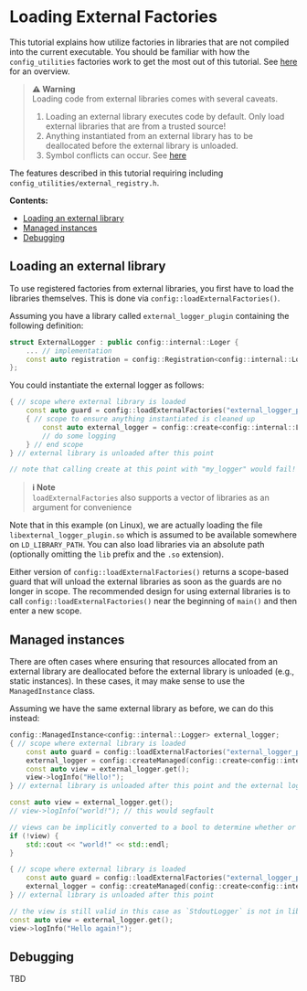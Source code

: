 # Loading External Factories
This tutorial explains how utilize factories in libraries that are not compiled into the current executable.
You should be familiar with how the `config_utilities` factories work to get the most out of this tutorial.
See [here](Factories.md) for an overview.

> **:warning: Warning**<br>
> Loading code from external libraries comes with several caveats.
>   1. Loading an external library executes code by default. Only load external libraries that are from a trusted source!
>   2. Anything instantiated from an external library has to be deallocated before the external library is unloaded.
>   3. Symbol conflicts can occur. See [here](https://www.boost.org/doc/libs/1_64_0/doc/html/boost_dll/tutorial.html#boost_dll.tutorial.symbol_shadowing_problem__linux_)

The features described in this tutorial requiring including `config_utilities/external_registry.h`.

**Contents:**
- [Loading an external library](#loading-an-external-library)
- [Managed instances](#managed-instances)
- [Debugging](#debugging)

## Loading an external library
To use registered factories from external libraries, you first have to load the libraries themselves.
This is done via `config::loadExternalFactories()`.

Assuming you have a library called `external_logger_plugin` containing the following definition:
```c++
struct ExternalLogger : public config::internal::Loger {
    ... // implementation
    const auto registration = config::Registration<config::internal::Logger, EternalLogger>("my_logger");
};
```

You could instantiate the external logger as follows:
```c++
{ // scope where external library is loaded
    const auto guard = config::loadExternalFactories("external_logger_plugin");
    { // scope to ensure anything instantiated is cleaned up
        const auto external_logger = config::create<config::internal::Logger>("my_logger");
        // do some logging
    } // end scope
} // external library is unloaded after this point

// note that calling create at this point with "my_logger" would fail!
```

> **ℹ️ Note**<br>
> `loadExternalFactories` also supports a vector of libraries as an argument for convenience

Note that in this example (on Linux), we are actually loading the file `libexternal_logger_plugin.so` which is assumed to be available somewhere on `LD_LIBRARY_PATH`.
You can also load libraries via an absolute path (optionally omitting the `lib` prefix and the `.so` extension).

Either version of `config::loadExternalFactories()` returns a scope-based guard that will unload the external libraries as soon as the guards are no longer in scope.
The recommended design for using external libraries is to call `config::loadExternalFactories()` near the beginning of `main()` and then enter a new scope.

## Managed instances

There are often cases where ensuring that resources allocated from an external library are deallocated before the external library is unloaded (e.g., static instances).
In these cases, it may make sense to use the `ManagedInstance` class.

Assuming we have the same external library as before, we can do this instead:
```c++
config::ManagedInstance<config::internal::Logger> external_logger;
{ // scope where external library is loaded
    const auto guard = config::loadExternalFactories("external_logger_plugin");
    external_logger = config::createManaged(config::create<config::internal::Logger>("my_logger"));
    const auto view = external_logger.get();
    view->logInfo("Hello!");
} // external library is unloaded after this point and the external logger no longer works

const auto view = external_logger.get();
// view->logInfo("world!"); // this would segfault

// views can be implicitly converted to a bool to determine whether or not they are valid
if (!view) {
    std::cout << "world!" << std::endl;
}

{ // scope where external library is loaded
    const auto guard = config::loadExternalFactories("external_logger_plugin");
    external_logger = config::createManaged(config::create<config::internal::Logger>("stdout"));
} // external library is unloaded after this point

// the view is still valid in this case as `StdoutLogger` is not in libexternal_logger_plugin.so and doesn't need to be unallocated
const auto view = external_logger.get();
view->logInfo("Hello again!");
```

## Debugging
TBD
